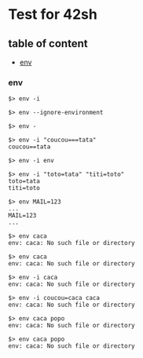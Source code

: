# Test for 42sh

## table of content
- [env](#env)


### env
```
$> env -i
```
```
$> env --ignore-environment
```
```
$> env -
```
```
$> env -i "coucou===tata"
coucou==tata
```
```
$> env -i env
```
```
$> env -i "toto=tata" "titi=toto"
toto=tata
titi=toto
```
```
$> env MAIL=123
...
MAIL=123
...
```
```
$> env caca
env: caca: No such file or directory
```
```
$> env caca
env: caca: No such file or directory
```
```
$> env -i caca
env: caca: No such file or directory
```
```
$> env -i coucou=caca caca
env: caca: No such file or directory
```
```
$> env caca popo
env: caca: No such file or directory
```
```
$> env caca popo
env: caca: No such file or directory
```